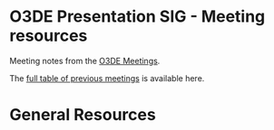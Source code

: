 # O3DE Presentation SIG - Meeting resources

Meeting notes from the [O3DE Meetings](https://o3de.github.io/sig-presentation/meetings/).

The [full table of previous meetings](https://o3de.github.io/sig-presentation/meetings?id=previous-meetings) is available here.

# General Resources

